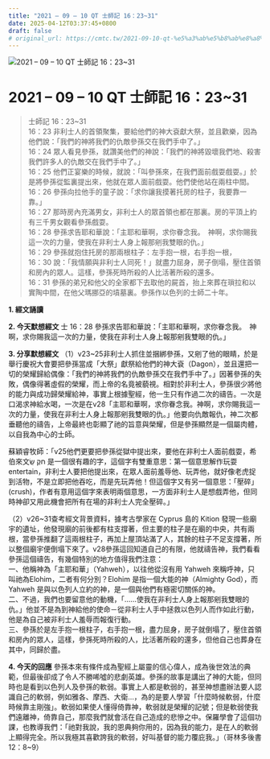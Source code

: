 ```yaml
---
title: "2021 – 09 – 10 QT 士師記 16：23~31"
date: 2025-04-12T03:37:45+0800
draft: false
# original_url: https://cmtc.tw/2021-09-10-qt-%e5%a3%ab%e5%b8%ab%e8%a8%98-16%ef%bc%9a2331
---
```


![2021 – 09 – 10 QT 士師記 16：23\~31](/images/qt.jpg   "2021 – 09 – 10 QT 士師記 16：23\~31")

# 2021 – 09 – 10 QT 士師記 16：23\~31

> 士師記 16：23\~31  
> 16：23 非利士人的首領聚集，要給他們的神大袞獻大祭，並且歡樂，因為他們說：「我們的神將我們的仇敵參孫交在我們手中了。」  
> 16：24 眾人看見參孫，就讚美他們的神說：「我們的神將毀壞我們地、殺害我們許多人的仇敵交在我們手中了。」  
> 16：25 他們正宴樂的時候，就說：「叫參孫來，在我們面前戲耍戲耍。」於是將參孫從監裏提出來，他就在眾人面前戲耍。他們使他站在兩柱中間。  
> 16：26 參孫向拉他手的童子說：「求你讓我摸著托房的柱子，我要靠一靠。」  
> 16：27 那時房內充滿男女，非利士人的眾首領也都在那裏。房的平頂上約有三千男女觀看參孫戲耍。  
> 16：28 參孫求告耶和華說：「主耶和華啊，求你眷念我。　神啊，求你賜我這一次的力量，使我在非利士人身上報那剜我雙眼的仇。」  
> 16：29 參孫就抱住托房的那兩根柱子：左手抱一根，右手抱一根，  
> 16：30 說：「我情願與非利士人同死！」就盡力屈身，房子倒塌，壓住首領和房內的眾人。這樣，參孫死時所殺的人比活著所殺的還多。  
> 16：31 參孫的弟兄和他父的全家都下去取他的屍首，抬上來葬在瑣拉和以實陶中間，在他父瑪挪亞的墳墓裏。參孫作以色列的士師二十年。

**1. 經文誦讀**

**2.  今天默想經文**
士 16：28 參孫求告耶和華說：「主耶和華啊，求你眷念我。　神啊，求你賜我這一次的力量，使我在非利士人身上報那剜我雙眼的仇。」

**3. 分享默想經文**
（1）v23\~25非利士人抓住並捆綁參孫，又剜了他的眼睛，於是舉行慶祝大會要把參孫當成「大祭」獻祭給他們的神大袞（Dagon），並且還把一切的榮耀歸給偶像：「我們的神將我們的仇敵參孫交在我們手中了。」因著參孫的失敗，偶像得著虛假的榮耀，而上帝的名竟被藐視。相對於非利士人，參孫很少將他的能力與成功歸榮耀給神，事實上根據聖經，他一生只有作過二次的禱告。一次是口渴求神給水喝，一次是在v28「主耶和華啊，求你眷念我。神啊，求你賜我這一次的力量，使我在非利士人身上報那剜我雙眼的仇。」他要向仇敵報仇，神二次都垂聽他的禱告，上帝最終也彰顯了祂的旨意與榮耀，但是參孫顯然是一個屬肉體，以自我為中心的士師。

蘇穎睿牧師：「v25他們更要把參孫從獄中提出來，要他在非利士人面前戲耍，希伯來文חקֶ שַֽׂ 是一個很有趣的字，這個字有雙重意思：第一個意思解作玩耍 entertain，非利士人要把他提出來，在眾人面前羞辱他、玩弄他，就好像老虎捉到活物，不是立即把他吞吃，而是先玩弄他！但這個字又有另一個意思：「壓碎」(crush)，作者有意用這個字來表明兩個意思，一方面非利士人是想戲弄他，但同時神卻又用此機會把所有在場的非利士人完全壓碎。」

（2）v26\~31查考經文背景資料，據考古學家在 Cyprus 島的 Kition 發現一些廟宇的遺址，他發現廟的前後都有柱支撐著，但主要的柱子是在廟的中央，共有兩根，當參孫推翻了這兩根柱子，再加上屋頂站滿了人，其餘的柱子不足支撐著，所以整個廟宇便倒塌下來了。v28參孫這回知道自己的有限，他就禱告神，我們看看參孫這個禱告，有幾個特別的地方值得我們注意：  
一、他稱神為「主耶和華」（Yahweh），以往他從沒有用 Yahweh 來稱呼神，只叫祂為Elohim，二者有何分別？Elohim 是指一個大能的神（Almighty God），而 Yahweh 是與以色列人立約的神，是一個與他們有極密切關係的神。  
二、不過，我們也要留意他的動機，「……使我在非利士人身上報那剜我雙眼的仇。」他並不是為到神給他的使命－從非利士人手中拯救以色列人而作如此行動，他是為自己被非利士人羞辱而報復行動。  
三、參孫於是左手抱一根柱子，右手抱一根，盡力屈身，房子就倒塌了，壓住首領和房內的眾人，這樣，參孫死時所殺的人，比活著所殺的還多，但他自己也葬身在其中，同歸於盡。

**4. 今天的回應**
參孫本來有條件成為聖經上屬靈的信心偉人，成為後世效法的典範，但最後卻成了令人不勝唏噓的悲劇英雄。參孫的故事是講出了神的大能，但同時也是看到以色列人及參孫的軟弱。事實上人都是軟弱的，甚至神想盡辦法要人認識自己的軟弱，例如雅各、摩西、大衛…，為的是要人學習「什麼時候軟弱，什麼時候靠主剛強」。軟弱如果使人懂得倚靠神，軟弱就是榮耀的記號；但是軟弱使我們遠離神，倚靠自己，那麼我們就會活在自己造成的悲慘之中。保羅學會了這個功課，也教導我們：「祂對我說，我的恩典夠你用的，因為我的能力，是在人的軟弱上顯得完全。所以我極其喜歡誇我的軟弱，好叫基督的能力覆庇我。」（哥林多後書12：8\~9）

